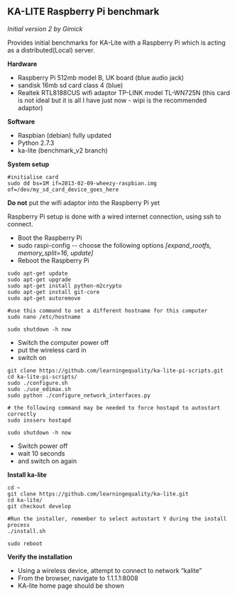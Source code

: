 ## KA-LITE Raspberry Pi benchmark

*Initial version 2 by Gimick*

Provides initial benchmarks for KA-Lite with a Raspberry Pi which is acting as a distributed(Local) server.

**Hardware** 

* Raspberry Pi 512mb model B, UK board (blue audio jack)
* sandisk 16mb sd card class 4 (blue)
* Realtek RTL8188CUS wifi adaptor TP-LINK model TL-WN725N (this card is not ideal but it is all I have just now - wipi is the recommended adaptor)

**Software**
* Raspbian (debian) fully updated
* Python 2.7.3
* ka-lite (benchmark_v2 branch)


**System setup**

```
#initialise card
sudo dd bs=1M if=2013-02-09-wheezy-raspbian.img of=/dev/my_sd_card_device_goes_here
```
**Do not** put the wifi adaptor into the Raspberry Pi yet

Raspberry Pi setup is done with a wired internet connection, using ssh to connect.

* Boot the Raspberry Pi
* sudo raspi-config  --  choose the following options *[expand_rootfs, memory_split=16, update]*
* Reboot the Raspberry Pi

```
sudo apt-get update
sudo apt-get upgrade
sudo apt-get install python-m2crypto
sudo apt-get install git-core
sudo apt-get autoremove

#use this command to set a different hostname for this computer
sudo nano /etc/hostname

sudo shutdown -h now
```

* Switch the computer power off
* put the wireless card in
* switch on

```
git clone https://github.com/learningequality/ka-lite-pi-scripts.git
cd ka-lite-pi-scripts/
sudo ./configure.sh
sudo ./use_edimax.sh
sudo python ./configure_network_interfaces.py

# the following command may be needed to force hostapd to autostart correctly
sudo insserv hostapd

sudo shutdown -h now
```

* Switch power off
* wait 10 seconds
* and switch on again

**Install ka-lite**

```
cd ~
git clone https://github.com/learningequality/ka-lite.git
cd ka-lite/
git checkout develop

#Run the installer, remember to select autostart Y during the install process
./install.sh

sudo reboot
```

**Verify the installation**

* Using a wireless device, attempt to connect to network “kalite”
* From the browser, navigate to 1.1.1.1:8008
* KA-lite home page should be shown

